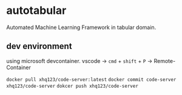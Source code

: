 # autotabular
Automated Machine Learning Framework in tabular domain.

## dev environment
using microsoft devcontainer.
vscode -> `cmd` + `shift` + `P` -> Remote-Container

`docker pull xhq123/code-server:latest`
`docker commit code-server xhq123/code-server`
`dokcer push xhq123/code-server`

